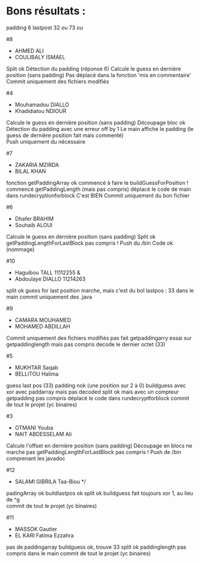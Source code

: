 # Bons résultats :
padding 6
lastpost 32 ou 73 ou 

 #8
  * AHMED ALI 
  * COULIBALY ISMAEL

  Split ok
  Détection du padding (réponse 6)
  Calcule le guess en dernière position (sans padding)
  Pas déplacé dans la fonction 'mis en commentaire'
  Commit uniquement des fichiers modifiés


 #4
 * Mouhamadou DIALLO
 * Khadidiatou NDIOUR
 
 Calcule le guess en dernière position (sans padding)
 Découpage bloc ok
 Détection du padding avec une erreur off by 1
 Le main affiche le padding 
 (le guess de dernière position fait mais commenté)  
 Push uniquement du nécessaire
  
 
 #7
  * ZAKARIA MZIRDA
  * BILAL KHAN
  
 fonction getPaddingArray ok
 commencé à faire le buildGuessForPosition !
 commencé getPaddingLength (mais pas compris)
 déplacé le code de main dans rundecryptionforblock
 C'est BIEN
 Commit uniquement du bon fichier



 #6
 * Dhafer BRAHIM 
 * Souhaib ALOUI
 
Calcule le guess en dernière position (sans padding)
Split ok
 getPaddingLengthForLastBlock pas compris !
 Push du /bin
 Code ok (nommage)

 

#10
 * Haguibou TALL 11112255 & 
 * Abdoulaye DIALLO 11214263

split ok
guess for last position marche, mais c'est du bol
lastpos : 33
dans le main
commit uniquement des .java
  

 
 #9
  * CAMARA MOUHAMED
  * MOHAMED ABDILLAH
  
   Commit uniquement des fichiers modifiés
   pas fait getpaddingarry
   essai sur getpaddinglength mais pas compris
   decode le dernier octet (33)
   
 #5
  * MUKHTAR Saqab
  * BELLITOU Halima
 
  guess last pos (33)
  padding nok (une position sur 2 à 0)
  buildguess avec xor avec paddarray mais pas decoded
  split ok mais avec un compteur
  getpadding pas compris
  déplacé le code dans rundecryptforblock
  commit de tout le projet (yc binaires)

#3
* OTMANI Youba
 * NAIT ABDESSELAM Ali
 
 Calcule l'offset en dernière position (sans padding)
 Découpage en blocs ne marche pas
 getPaddingLengthForLastBlock pas compris !
 Push de /bin comprenant les javadoc
  
#12
 * SALAMI GIBRILA Taa-Biou */

  padingArray ok
  buildlastpos ok
  split ok
  buildguess fait toujours xor 1, au lieu de ^g  
  commit de tout le projet (yc binaires)

 #11
   * MASSOK Gautier
   * EL KARI Fatima Ezzahra

  pas de paddingarray
  buildguess ok, trouve 33
  split ok
  paddinglength pas compris
  dans le main
  commit de tout le projet (yc binaires)

